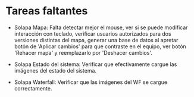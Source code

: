 # Tareas faltantes

  - Solapa Mapa: Falta detectar mejor el mouse, ver si se puede modificar interacción con teclado, verificar usuarios autorizados para dos versiones distintas del mapa, generar una base de datos al apretar botón de 'Aplicar cambios' para que contraste en el equipo, ver botón 'Rehacer mapa' y reemplazarlo por 'Deshacer cambios'.

  - Solapa Estado del sistema: Verificar que efectivamente cargue las imágenes del estado del sistema.

  - Solapa Waterfall: Verificar que las imágenes del WF se cargue correctamente.
